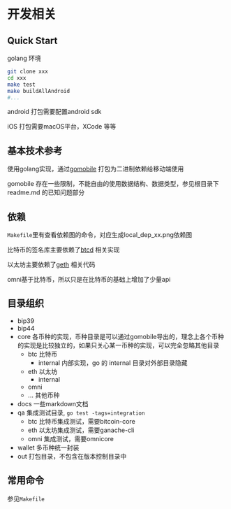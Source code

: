 # 开发相关

## Quick Start
golang 环境

```bash
git clone xxx
cd xxx
make test
make buildAllAndroid
#...
```

android 打包需要配置android sdk

iOS 打包需要macOS平台，XCode 等等

## 基本技术参考

使用golang实现，通过[gomobile](https://github.com/golang/mobile) 打包为二进制依赖给移动端使用

gomobile 存在一些限制，不能自由的使用数据结构、数据类型，参见根目录下readme.md 的已知问题部分

## 依赖

`Makefile`里有查看依赖图的命令，对应生成local_dep_xx.png依赖图

比特币的签名库主要依赖了[btcd](https://github.com/btcsuite/btcd) 相关实现

以太坊主要依赖了[geth](https://github.com/ethereum/go-ethereum) 相关代码

omni基于比特币，所以只是在比特币的基础上增加了少量api

## 目录组织


- bip39
- bip44
- core 各币种的实现，币种目录是可以通过gomobile导出的，理念上各个币种的实现是比较独立的，如果只关心某一币种的实现，可以完全忽略其他目录
    - btc 比特币
        - internal 内部实现，go 的 internal 目录对外部目录隐藏
    - eth 以太坊
        - internal
    - omni
    - ... 其他币种
- docs 一些markdown文档
- qa 集成测试目录, `go test -tags=integration`
    - btc 比特币集成测试，需要bitcoin-core
    - eth 以太坊集成测试，需要ganache-cli
    - omni 集成测试，需要omnicore
- wallet 多币种统一封装
- out 打包目录，不包含在版本控制目录中

## 常用命令

参见`Makefile`
